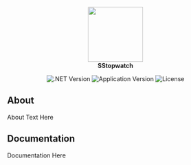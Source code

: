 <p align="center">
      <img src="https://i.ibb.co/26qNty3/Stopwatch-Icon.png" width="128"><br>
      <strong> SStopwatch </strong>
</p>

<p align="center">
   <img src="https://img.shields.io/badge/.NET-7.0-white" alt=".NET Version">
   <img src="https://img.shields.io/badge/version-1.0.0-008b8b" alt="Application Version">
   <img src="https://img.shields.io/badge/license-MIT-white" alt="License">
</p>

## About

About Text Here

## Documentation

Documentation Here
